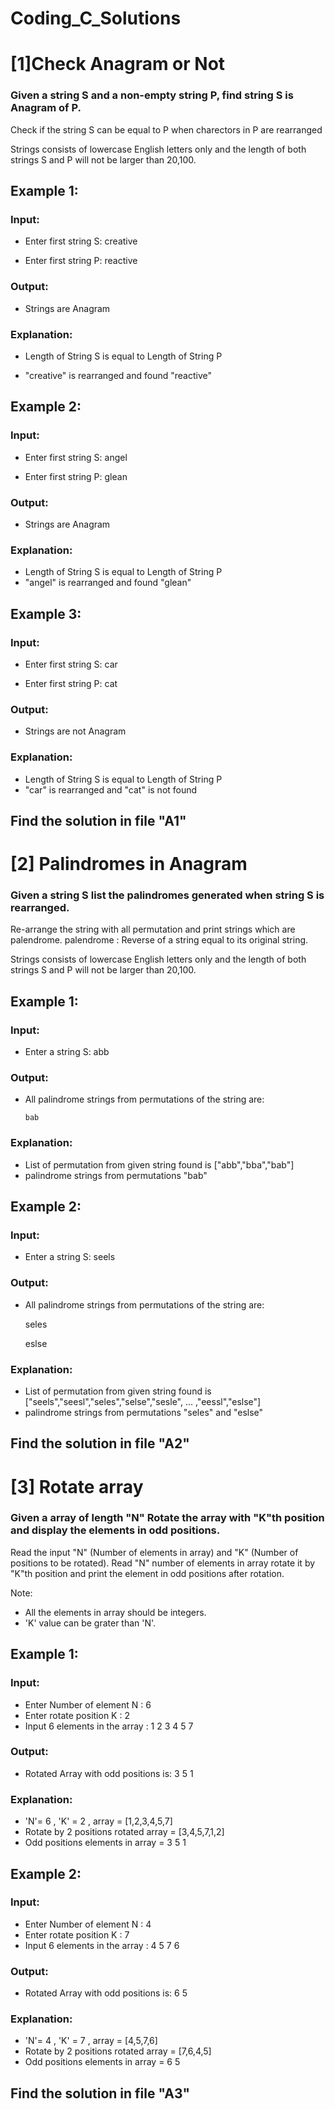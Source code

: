 # Coding_C_Solutions
# [1]Check Anagram or Not
### Given a string S and a non-empty string P, find string S is Anagram of P.
Check if the string S can be equal to P when charectors in P are rearranged

Strings consists of lowercase English letters only and the length of both strings S and P will not be larger than 20,100.


## Example 1:

### Input:
* Enter first string S: creative

* Enter first string P: reactive
### Output:
* Strings are Anagram

### Explanation:
* Length of String S is equal to Length of String P  

 * "creative" is rearranged and found "reactive" 

## Example 2:

### Input:
* Enter first string S: angel

* Enter first string P: glean
### Output:
* Strings are Anagram

### Explanation:
* Length of String S is equal to Length of String P  
 * "angel" is rearranged and found "glean"
 
## Example 3:

### Input:
* Enter first string S: car

* Enter first string P: cat
### Output:
* Strings are not Anagram

### Explanation:
* Length of String S is equal to Length of String P  
 * "car" is rearranged and "cat" is not found 

## Find the solution in file "A1"

# [2] Palindromes in Anagram
### Given a string S list the palindromes generated when string S is rearranged.
Re-arrange the string with all permutation and print strings which are palendrome.
palendrome : Reverse of a string equal to its original string.

Strings consists of lowercase English letters only and the length of both strings S and P will not be larger than 20,100.

## Example 1:

### Input:
* Enter a string S: abb
### Output:
* All palindrome strings from permutations of the string are:

      bab

### Explanation:
* List of permutation from given string found is ["abb","bba","bab"]
* palindrome strings from permutations "bab"

## Example 2:

### Input:
* Enter a string S: seels 
### Output:
* All palindrome strings from permutations of the string are:

     seles

     eslse

### Explanation:
* List of permutation from given string found is ["seels","seesl","seles","selse","sesle", ... ,"eessl","eslse"]
* palindrome strings from permutations "seles" and "eslse"

## Find the solution in file "A2"


# [3] Rotate array
### Given a array of length "N" Rotate the array with "K"th position and display the elements in odd positions.

Read the input "N" (Number of elements in array) and "K" (Number of positions to be rotated).
Read "N" number of elements in array rotate it by "K"th position and print the element in odd positions after rotation.

Note:
* All the elements in array should be integers.
* 'K' value can be grater than 'N'.

## Example 1:

### Input:
* Enter Number of element N :
  6
* Enter rotate position K :
  2
* Input 6 elements in the array :
  1 2 3 4 5 7
### Output:
* Rotated Array with odd positions is:
  3 5 1 


### Explanation:
* 'N'= 6 , 'K' = 2 , array = [1,2,3,4,5,7]
* Rotate by 2 positions rotated array = [3,4,5,7,1,2]
* Odd positions elements in array = 3 5 1

## Example 2:

### Input:
* Enter Number of element N :
  4
* Enter rotate position K :
  7
* Input 6 elements in the array :
  4 5 7 6
### Output:
* Rotated Array with odd positions is:
  6 5
  
### Explanation:
* 'N'= 4 , 'K' = 7 , array = [4,5,7,6]
* Rotate by 2 positions rotated array = [7,6,4,5]
* Odd positions elements in array = 6 5

## Find the solution in file "A3"
